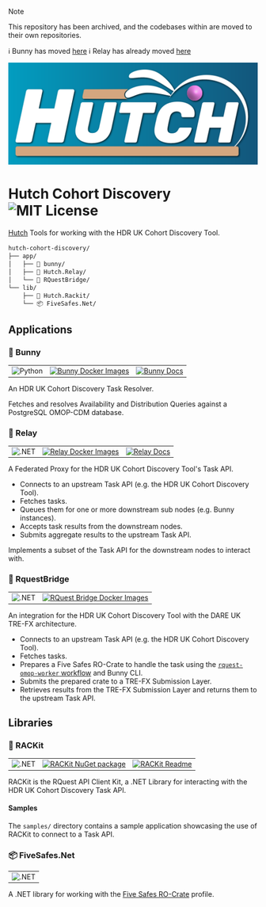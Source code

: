> [!NOTE]
> This repository has been archived, and the codebases within are moved to their own repositories.
> 
> ℹ️ Bunny has moved [here](https://github.com/Health-Informatics-UoN/hutch-bunny)
> ℹ️ Relay has already moved [here](https://github.com/Health-Informatics-UoN/hutch-relay)
>

![Hutch][hutch-logo]

# Hutch Cohort Discovery ![MIT License][license-badge]

[Hutch][hutch-repo] Tools for working with the HDR UK Cohort Discovery Tool.

```
hutch-cohort-discovery/
├── app/
│   ├── 🐇 bunny/
│   ├── 🔄 Hutch.Relay/
│   └── 🔗 RQuestBridge/
└── lib/
    ├── 🎾 Hutch.Rackit/
    └── 📦 FiveSafes.Net/
```

## Applications

### 🐇 Bunny

| | | |
|-|-|-|
| ![Python][python-badge] | [![Bunny Docker Images][docker-badge]][bunny-containers] | [![Bunny Docs][docs-badge]][bunny-docs] |

An HDR UK Cohort Discovery Task Resolver.

Fetches and resolves Availability and Distribution Queries against a PostgreSQL OMOP-CDM database.

### 🔄 Relay

| | | |
|-|-|-|
| ![.NET][dotnet-badge] | [![Relay Docker Images][docker-badge]][relay-containers] | [![Relay Docs][docs-badge]][relay-docs] |

A Federated Proxy for the HDR UK Cohort Discovery Tool's Task API.

- Connects to an upstream Task API (e.g. the HDR UK Cohort Discovery Tool).
- Fetches tasks.
- Queues them for one or more downstream sub nodes (e.g. Bunny instances).
- Accepts task results from the downstream nodes.
- Submits aggregate results to the upstream Task API.

Implements a subset of the Task API for the downstream nodes to interact with.

### 🔗 RquestBridge

| | |
|-|-|
| ![.NET][dotnet-badge] | [![RQuest Bridge Docker Images][docker-badge]][bridge-containers]

An integration for the HDR UK Cohort Discovery Tool with the DARE UK TRE-FX architecture.

- Connects to an upstream Task API (e.g. the HDR UK Cohort Discovery Tool).
- Fetches tasks.
- Prepares a Five Safes RO-Crate to handle the task using the [`rquest-omop-worker` workflow][bridge-workflow] and Bunny CLI.
- Submits the prepared crate to a TRE-FX Submission Layer.
- Retrieves results from the TRE-FX Submission Layer and returns them to the upstream Task API.

## Libraries

### 🎾 RACKit

| | | |
|-|-|-|
| ![.NET][dotnet-badge] | [![RACKit NuGet package][nuget-badge]][rackit-packages] | [![RACKit Readme][readme-badge]][rackit-readme] |

RACKit is the RQuest API Client Kit, a .NET Library for interacting with the HDR UK Cohort Discovery Task API.

#### Samples

The `samples/` directory contains a sample application showcasing the use of RACKit to connect to a Task API.

### 📦 FiveSafes.Net

| |
|-|
| ![.NET][dotnet-badge]

A .NET library for working with the [Five Safes RO-Crate][5s-crate] profile.

[hutch-logo]: https://raw.githubusercontent.com/HDRUK/hutch/main/assets/Hutch%20splash%20bg.svg
[hutch-repo]: https://github.com/health-informatics-uon/hutch

[bunny-docs]: https://health-informatics-uon.github.io/hutch/bunny
[bunny-containers]: https://github.com/Health-Informatics-UoN/hutch-bunny/pkgs/container/hutch%2Fbunny

[relay-docs]: https://health-informatics-uon.github.io/hutch/relay
[relay-containers]: https://github.com/Health-Informatics-UoN/hutch-relay/pkgs/container/hutch%2Frelay

[bridge-containers]: https://hub.docker.com/r/hutchstack/rquest-bridge
[bridge-workflow]: https://workflowhub.eu/workflows/471

[rackit-packages]: https://github.com/Health-Informatics-UoN/hutch-relay/pkgs/nuget/Hutch.Rackit
[rackit-readme]: https://github.com/Health-Informatics-UoN/hutch-relay/blob/main/lib/Hutch.Rackit/README.md

[5s-crate]: https://trefx.uk/5s-crate/

[license-badge]: https://img.shields.io/github/license/health-informatics-uon/hutch-cohort-discovery.svg
[dotnet-badge]: https://img.shields.io/badge/.NET-5C2D91?style=for-the-badge&logo=.net&logoColor=white
[python-badge]: https://img.shields.io/badge/Python-3776AB?style=for-the-badge&logo=python&logoColor=white
[docker-badge]: https://img.shields.io/badge/docker-%230db7ed.svg?style=for-the-badge&logo=docker&logoColor=white
[nuget-badge]: https://img.shields.io/badge/nuget-%23004880?style=for-the-badge&logo=nuget&logoColor=white
[docs-badge]: https://img.shields.io/badge/docs-black?style=for-the-badge&labelColor=%23222
[readme-badge]: https://img.shields.io/badge/readme-lightgrey?style=for-the-badge&labelColor=%23222
